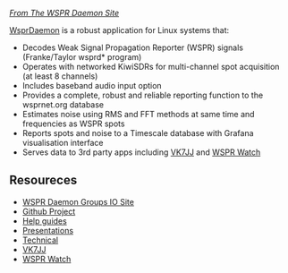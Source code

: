 <cite>[From The WSPR Daemon Site][]</cite>

[WsprDaemon][] is a robust application for Linux systems that:

* Decodes Weak Signal Propagation Reporter (WSPR) signals (Franke/Taylor wsprd* program)
* Operates with networked KiwiSDRs for multi-channel spot acquisition (at least 8 channels)
* Includes baseband audio input option
* Provides a complete, robust and reliable reporting function to the wsprnet.org database
* Estimates noise using RMS and FFT methods at same time and frequencies as WSPR spots
* Reports spots and noise to a Timescale database with Grafana visualisation interface
* Serves data to 3rd party apps including [VK7JJ][] and [WSPR Watch][]

## Resoureces

* [WSPR Daemon Groups IO Site][]
* [Github Project][]
* [Help guides][]
* [Presentations][]
* [Technical][]
* [VK7JJ][]
* [WSPR Watch][]

[WsprDaemon]: http://wsprdaemon.org/index.html
[From The WSPR Daemon Site]: http://wsprdaemon.org/
[WSPR Daemon Groups IO Site]: https://groups.io/g/wsprdaemon/topics
[Github Project]: https://github.com/rrobinett/wsprdaemon
[Help guides]: http://wsprdaemon.org/help.html
[Presentations]: http://wsprdaemon.org/presentations.html
[Technical]: http://wsprdaemon.org/technical.html
[VK7JJ]: http://wsprd.vk7jj.com/
[WSPR Watch]: https://apps.apple.com/us/app/wspr-watch/id532487317